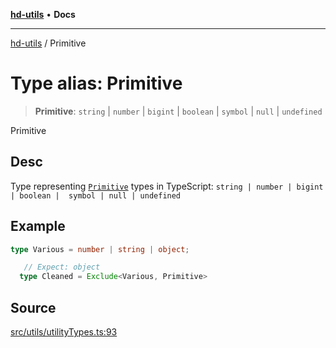[**hd-utils**](../README.md) • **Docs**

***

[hd-utils](../globals.md) / Primitive

# Type alias: Primitive

> **Primitive**: `string` \| `number` \| `bigint` \| `boolean` \| `symbol` \| `null` \| `undefined`

Primitive

## Desc

Type representing [`Primitive`](https://developer.mozilla.org/en-US/docs/Glossary/Primitive) types in TypeScript: `string | number | bigint | boolean |  symbol | null | undefined`

## Example

```ts
type Various = number | string | object;

   // Expect: object
  type Cleaned = Exclude<Various, Primitive>
```

## Source

[src/utils/utilityTypes.ts:93](https://github.com/AhmadHddad/h-utils/blob/5c76ff5de068cee019fc632d9da2e395721bb48f/src/utils/utilityTypes.ts#L93)
